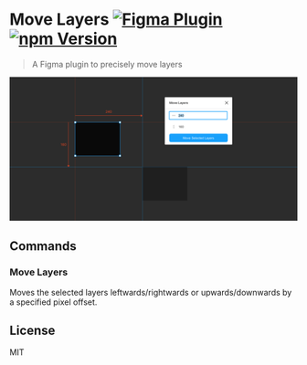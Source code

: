 # Move Layers [![Figma Plugin](https://img.shields.io/badge/figma-plugin-1BC47D.svg)](https://figma.com/c/plugin/767379204511357902/Move-Layers) [![npm Version](https://img.shields.io/npm/v/figma-move-layers.svg)](https://www.npmjs.com/package/figma-move-layers)

> A Figma plugin to precisely move layers

[![Move Layers](media/cover.png)](https://figma.com/c/plugin/767379204511357902/Move-Layers)

## Commands

### Move Layers

Moves the selected layers leftwards/rightwards or upwards/downwards by a specified pixel offset.

## License

MIT
